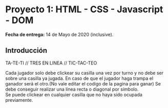 # Proyecto 1:  HTML - CSS - Javascript - DOM

**Fecha de entrega:** 14 de Mayo de 2020 (inclusive).

## **Introducción**

TA-TE-TI // TRES EN LINEA // TIC-TAC-TEO

Cada jugador solo debe clickear su casilla una vez por turno y no debe ser sobre una casilla ya jugada.
En caso de que el jugador haga trampa el ganador será el otro.(No vale editar el codigo de la pagina para ganar)
Se debe conseguir realizar una línea recta o diagonal por símbolo.  
Se puede clickear en cualquier casilla que no haya sido ocupada previamente.
